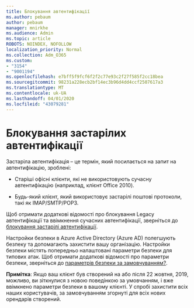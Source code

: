```yaml
---
title: Блокування автентифікації
ms.author: pebaum
author: pebaum
manager: mnirkhe
ms.audience: Admin
ms.topic: article
ROBOTS: NOINDEX, NOFOLLOW
localization_priority: Normal
ms.collection: Adm_O365
ms.custom:
- "3154"
- "9001194"
ms.openlocfilehash: e7bff5f9fcf6f2f2c77e93c2f27f585f2cc18bea
ms.sourcegitcommit: 98231a228ecb2bf14ec3b96d4dd4ccf2507617a3
ms.translationtype: MT
ms.contentlocale: uk-UA
ms.lasthandoff: 04/01/2020
ms.locfileid: "43079281"
---
```

# <a name="blocking-legacy-authentication"></a>Блокування застарілих автентифікації

Застаріла автентифікація – це термін, який посилається на запит на автентифікацію, зроблені:

- Старіші офісні клієнти, які не використовують сучасну автентифікацію (наприклад, клієнт Office 2010).

- Будь-який клієнт, який використовує застарілі поштові протоколи, такі як IMAP/SMTP/POP3.

Щоб отримати додаткові відомості про блокування Legacy автентифікації та ввімкнення сучасних автентифікації, зверніться до [блокування застарілі автентифікації](https://docs.microsoft.com/azure/active-directory/conditional-access/concept-conditional-access-block-legacy-authentication).

Настройки безпеки в Azure Active Directory (Azure AD) полегшують безпеку та допомагають захистити вашу організацію. Настройки безпеки містять попередньо налаштовані параметри безпеки для типових атак.
Щоб отримати додаткові відомості про параметри безпеки, зверніться до [параметрів безпеки за замовчуванням?](https://docs.microsoft.com/azure/active-directory/fundamentals/concept-fundamentals-security-defaults). 

**Примітка**: Якщо ваш клієнт був створений на або після 22 жовтня, 2019, можливо, ви зіткнулися з новою поведінкою за умовчанням, і вже ввімкнено параметри безпеки в вашому клієнті.  У спробі захистити всіх наших користувачів, за замовчуванням згорнуті для всіх нових орендарів створений.
